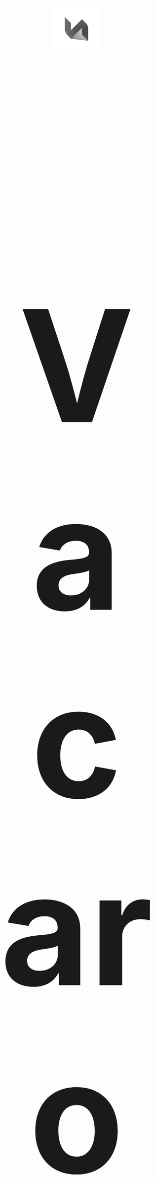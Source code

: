 <div align="center">

<picture>
  <source media="(prefers-color-scheme: dark)" srcset="https://raw.githubusercontent.com/Vacaro/Vacaro/main/.github/assets/Logo-DMlogo.png">
  <source media="(prefers-color-scheme: light)" srcset="https://raw.githubusercontent.com/Vacaro/Vacaro/main/.github/assets/Logo-logo.png">
  <img width="160px" height="160px" alt="Vacaro Engine Logo displayed in center of screen." src="https://raw.githubusercontent.com/Vacaro/Vacaro/main/.github/assets/Logo-GRADIENTlogo.png">
</picture>

<h1 style="font-weight: 500; font-size:500px;"><strong>Vacaro</strong> Engine</h1>

<h4>Achieving photorealistic stories</h4>

![Repo Size](https://img.shields.io/github/languages/code-size/vacaro/vacaro?label=repo%20size&logo=github&style=for-the-badge)
![Repo Lines](https://img.shields.io/tokei/lines/github/vacaro/vacaro?color=green&style=for-the-badge)
[![Discord Link](https://img.shields.io/discord/991359734949093496?color=blue&label=Discord&logo=discord&style=for-the-badge)](https://discord.gg/M5SncHjSX5)

</div>

> **Warning**
> *Vacaro* is in early development, the *codebase* and *API* can change rapidly.

> **Note**
> Any [*NodeJS*](https://nodejs.org/en/) based projects use [NPM](https://npmjs.org) package manager.

## Project Structure
- '**vacaro/**' the engine's codebase. *(C++20, Vulkan, Dear Imgui + GLFW)*
- '**vacaro-launcher/**', the game engine launcher's codebase. *(SvelteKit, Tauri and Rust)*
- '**vacaro-website/**', the website code for vacaro.org. *(SvelteKit, Carbon Design System, Vite)*

> *[SvelteKit](https://kit.svelte.dev/) applications are using the latest version of [Vite](https://vitejs.dev/).*

<div align="center">

**AZ Software** ***2016-2022***

</div>
